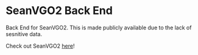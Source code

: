 # SeanVGO2 Back End
Back End for SeanVGO2. This is made publicly available due to the lack of sesnitive data.

Check out SeanVGO2 [here](https://www.github.com/snaramirez872/SeanVGO2)!

